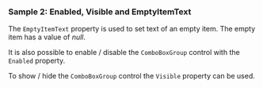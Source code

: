 ﻿### Sample 2: Enabled, Visible and EmptyItemText

The `EmptyItemText` property is used to set text of an empty item. The empty item has a value of *null*.

It is also possible to enable / disable the `ComboBoxGroup` control with the `Enabled` property.

To show / hide the `ComboBoxGroup` control the `Visible` property can be used.